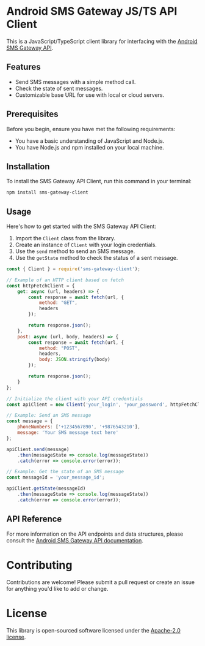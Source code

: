 # Android SMS Gateway JS/TS API Client

This is a JavaScript/TypeScript client library for interfacing with the [Android SMS Gateway API](https://sms.capcom.me).

## Features

- Send SMS messages with a simple method call.
- Check the state of sent messages.
- Customizable base URL for use with local or cloud servers.

## Prerequisites

Before you begin, ensure you have met the following requirements:

- You have a basic understanding of JavaScript and Node.js.
- You have Node.js and npm installed on your local machine.

## Installation

To install the SMS Gateway API Client, run this command in your terminal:

```bash
npm install sms-gateway-client
```

## Usage

Here's how to get started with the SMS Gateway API Client:

1. Import the `Client` class from the library.
2. Create an instance of `Client` with your login credentials.
3. Use the `send` method to send an SMS message.
4. Use the `getState` method to check the status of a sent message.

```javascript
const { Client } = require('sms-gateway-client');

// Example of an HTTP client based on fetch
const httpFetchClient = {
    get: async (url, headers) => {
        const response = await fetch(url, {
            method: "GET",
            headers
        });

        return response.json();
    },
    post: async (url, body, headers) => {
        const response = await fetch(url, {
            method: "POST",
            headers,
            body: JSON.stringify(body)
        });

        return response.json();
    }
};

// Initialize the client with your API credentials
const apiClient = new Client('your_login', 'your_password', httpFetchClient);

// Example: Send an SMS message
const message = {
    phoneNumbers: ['+1234567890', '+9876543210'],
    message: 'Your SMS message text here'
};

apiClient.send(message)
    .then(messageState => console.log(messageState))
    .catch(error => console.error(error));

// Example: Get the state of an SMS message
const messageId = 'your_message_id';

apiClient.getState(messageId)
    .then(messageState => console.log(messageState))
    .catch(error => console.error(error));
```

## API Reference

For more information on the API endpoints and data structures, please consult the [Android SMS Gateway API documentation](https://sms.capcom.me/api/).

# Contributing

Contributions are welcome! Please submit a pull request or create an issue for anything you'd like to add or change.

# License

This library is open-sourced software licensed under the [Apache-2.0 license](LICENSE).